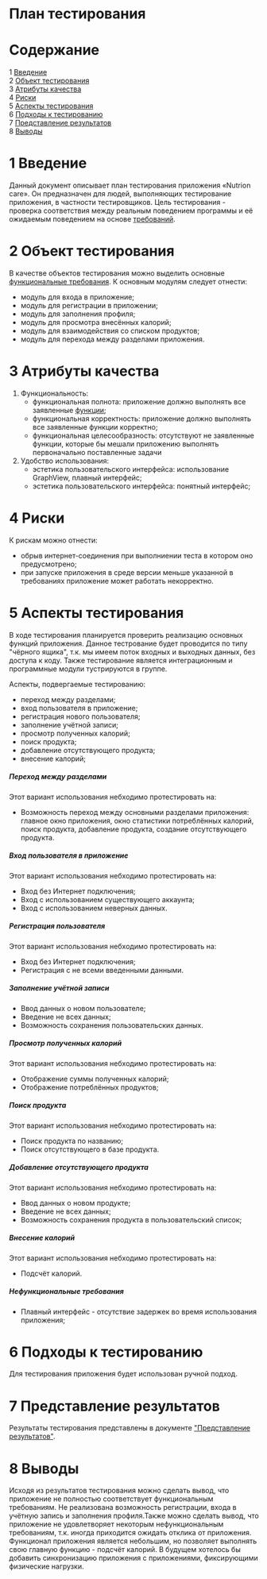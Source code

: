 # План тестирования  

# Содержание  
1 [Введение](#introduction)  
2 [Объект тестирования](#items)  
3 [Атрибуты качества](#quality)  
4 [Риски](#risk)  
5 [Аспекты тестирования](#features)  
6 [Подходы к тестированию](#approach)  
7 [Представление результатов](#pass)  
8 [Выводы](#conclusion)  

<a name="introduction"/>  

# 1 Введение  

Данный документ описывает план тестирования приложения «Nutrion care». Он предназначен для людей, выполняющих тестирование приложения, в частности тестировщиков. Цель тестирования - проверка соответствия между реальным поведением программы и её ожидаемым поведением на основе [требований](https://github.com/Khrifon/TRTPO_Project/blob/master/Documents/Requirements%20document.md).

<a name="items"/>  

# 2 Объект тестирования  

В качестве объектов тестирования можно выделить основные [функциональные требования](https://github.com/Khrifon/TRTPO_Project/blob/master/Documents/Requirements%20document.md). К основным модулям следует отнести:  
* модуль для входа в приложение;  
* модуль для регистрации в приложении;  
* модуль для заполнения профиля;
* модуль для просмотра внесённых калорий;
* модуль для взаимодействия со списком продуктов;
* модуль для перехода между разделами приложения.


<a name="quality"/>  

# 3 Атрибуты качества  

1. Функциональность:  
    - функциональная полнота: приложение должно выполнять все заявленные [функции](https://github.com/Khrifon/TRTPO_Project/blob/master/Documents/Requirements%20document.md);
    - функциональная корректность: приложение должно выполнять все заявленные функции корректно;  
    - функциональная целесообразность: отсутствуют не заявленные функции, которые бы мешали приложению выполнять первоначально поставленные задачи
2. Удобство использования:  
    - эстетика пользовательского интерфейса: использование GraphView, плавный интерфейс;
    - эстетика пользовательского интерфейса: понятный интерфейс;


<a name="risk"/>  

# 4 Риски  

К рискам можно отнести:  
* обрыв интернет-соединения при выполниении теста в котором оно предусмотрено;  
* при запуске приложения в среде версии меньше указанной в требованиях приложение может работать некорректно.


<a name="features"/>  

# 5 Аспекты тестирования  

В ходе тестирования планируется проверить реализацию основных функций приложения. Данное тестрование будет проводится по типу "чёрного ящика", т.к. мы имеем поток входных и выходных данных, без доступа к коду. Также тестирование является интеграционным и программные модули тустрируются в группе.

Аспекты, подвергаемые тестированию: 
* переход между разделами;
* вход пользователя в приложение;
* регистрация нового пользователя;
* заполнение учётной записи;
* просмотр полученных калорий;
* поиск продукта;
* добавление отсутствующего продукта;
* внесение калорий;

##### Переход между разделами  
Этот вариант использования небходимо протестировать на:  
* Возможность переход между основными разделами приложения: главное окно приложения, окно статистики потреблённых калорий, поиск продукта, добавление продукта, создание отсутствующего продукта.

##### Вход пользователя в приложение  
Этот вариант использования небходимо протестировать на:  
* Вход без Интернет подключения;  
* Вход с использованием существующего аккаунта;  
* Вход с использованием неверных данных.

##### Регистрация пользователя  
Этот вариант использования небходимо протестировать на:
* Вход без Интернет подключения;  
* Регистрация с не всеми введенными данными.

##### Заполнение учётной записи
* Ввод данных о новом пользователе;  
* Введение не всех данных;   
* Возможность сохранения пользовательских данных.

##### Просмотр полученных калорий  
Этот вариант использования небходимо протестировать на: 
* Отображение суммы полученных калорий;
* Отображение потреблённых продуктов;

##### Поиск продукта  
Этот вариант использования небходимо протестировать на: 
* Поиск продукта по названию;
* Поиск отсутствующего в базе продукта.

##### Добавление отсутствующего продукта  
Этот вариант использования небходимо протестировать на:
* Ввод данных о новом продукте;  
* Введение не всех данных;   
* Возможность сохранения продукта в пользовательский список;  

##### Внесение калорий 
Этот вариант использования небходимо протестировать на:
* Подсчёт калорий. 

##### Нефункциональные требования

* Плавный интерфейс - отсутствие задержек во время использования приложения;

<a name="approach"/>  

# 6 Подходы к тестированию  

Для тестирования приложения будет использован ручной подход.  

<a name="pass"/>  

# 7 Представление результатов  

Результаты тестирования представлены в документе ["Представление результатов"](https://github.com/MaximUlianov/Fly-project/blob/master/testing/TestResults.md).  

<a name="conclusion"/>  

# 8 Выводы  

Исходя из результатов тестирования можно сделать вывод, что приложение не полностью соответствует функциональным требованиям. Не реализована возможность регистрации, входа в учётную запись и заполнения профиля.Также можно сделать вывод, что приложение не удовлетворяет некоторым нефункциональным требованиям, т.к. иногда приходится ожидать отклика от приложения. Функционал приложения является небольшим, но позволяет выполнять свою главную функцию - подсчёт калорий. В будущем хотелось бы добавить синхронизацию приложения с приложениями, фиксирующими физические нагрузки.